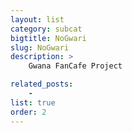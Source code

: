 ```yaml
---
layout: list
category: subcat
bigtitle: NoGwari
slug: NoGwari
description: >
    Gwana FanCafe Project

related_posts:
    -
list: true
order: 2
---
```

